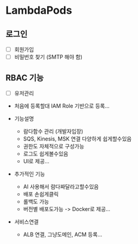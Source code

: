 # LambdaPods

## 로그인

- [ ] 회원가입
- [ ] 비밀번호 찾기 (SMTP 해야 함)

## RBAC 기능

- [ ] 유저관리

- 처음에 등록할대 IAM Role 기반으로 등록...

- 기능설명
    - 람다함수 관리 (개발자입장)
    - SQS, Kinesis, MSK 연결 다양하게 쉽게할수있음
    - 권한도 자체적으로 구성가능
    - 로그도 쉽게볼수있음
    - UI로 제공...

- 추가적인 기능
    - AI 사용해서 람다짜달라고할수있음
    - 배포 손쉽게클릭
    - 롤백도 가능
    - 버전별 배포도가능 -> Docker로 제공...

- 서비스연결
    - ALB 연결, 그냥도메인, ACM 등록...
